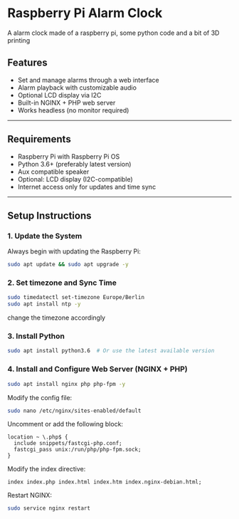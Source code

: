 # Raspberry Pi Alarm Clock
A alarm clock made of a raspberry pi, some python code and a bit of 3D printing

## Features

- Set and manage alarms through a web interface
- Alarm playback with customizable audio
- Optional LCD display via I2C
- Built-in NGINX + PHP web server
- Works headless (no monitor required)

---

## Requirements

- Raspberry Pi with Raspberry Pi OS
- Python 3.6+ (preferably latest version)
- Aux compatible speaker
- Optional: LCD display (I2C-compatible)
- Internet access only for updates and time sync

---

## Setup Instructions

### 1. Update the System

Always begin with updating the Raspberry Pi:

```bash
sudo apt update && sudo apt upgrade -y
```

### 2. Set timezone and Sync Time

```bash
sudo timedatectl set-timezone Europe/Berlin
sudo apt install ntp -y
```
change the timezone accordingly

### 3. Install Python

```bash
sudo apt install python3.6  # Or use the latest available version
```

### 4. Install and Configure Web Server (NGINX + PHP)

```bash
sudo apt install nginx php php-fpm -y
```

Modify the config file:
```bash
sudo nano /etc/nginx/sites-enabled/default
```

  Uncomment or add the following block:
  ```nginx
  location ~ \.php$ {
    include snippets/fastcgi-php.conf;
    fastcgi_pass unix:/run/php/php-fpm.sock;
  }
  ```
  
  Modify the index directive:
  ```nginx
  index index.php index.html index.htm index.nginx-debian.html;
  ```

Restart NGINX:
```bash
sudo service nginx restart
```
